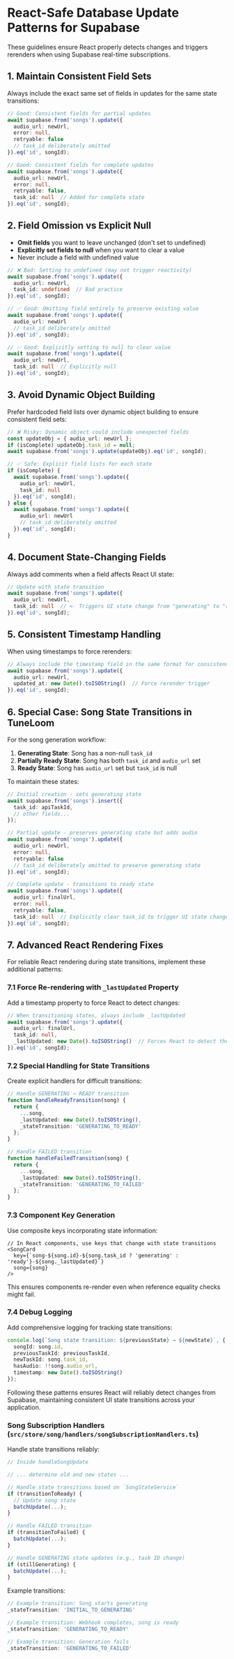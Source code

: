 # React-Safe Database Update Patterns for Supabase

These guidelines ensure React properly detects changes and triggers rerenders when using Supabase real-time subscriptions.

## 1. Maintain Consistent Field Sets

Always include the exact same set of fields in updates for the same state transitions:

```typescript
// Good: Consistent fields for partial updates
await supabase.from('songs').update({
  audio_url: newUrl,
  error: null,
  retryable: false
  // task_id deliberately omitted
}).eq('id', songId);

// Good: Consistent fields for complete updates
await supabase.from('songs').update({
  audio_url: newUrl,
  error: null,
  retryable: false,
  task_id: null  // Added for complete state
}).eq('id', songId);
```

## 2. Field Omission vs Explicit Null

- **Omit fields** you want to leave unchanged (don't set to undefined)
- **Explicitly set fields to null** when you want to clear a value
- Never include a field with undefined value

```typescript
// ❌ Bad: Setting to undefined (may not trigger reactivity)
await supabase.from('songs').update({
  audio_url: newUrl,
  task_id: undefined  // Bad practice
}).eq('id', songId);

// ✅ Good: Omitting field entirely to preserve existing value
await supabase.from('songs').update({
  audio_url: newUrl
  // task_id deliberately omitted
}).eq('id', songId);

// ✅ Good: Explicitly setting to null to clear value
await supabase.from('songs').update({
  audio_url: newUrl,
  task_id: null  // Explicitly null
}).eq('id', songId);
```

## 3. Avoid Dynamic Object Building

Prefer hardcoded field lists over dynamic object building to ensure consistent field sets:

```typescript
// ❌ Risky: Dynamic object could include unexpected fields
const updateObj = { audio_url: newUrl };
if (isComplete) updateObj.task_id = null;
await supabase.from('songs').update(updateObj).eq('id', songId);

// ✅ Safe: Explicit field lists for each state
if (isComplete) {
  await supabase.from('songs').update({
    audio_url: newUrl,
    task_id: null
  }).eq('id', songId);
} else {
  await supabase.from('songs').update({
    audio_url: newUrl
    // task_id deliberately omitted
  }).eq('id', songId);
}
```

## 4. Document State-Changing Fields

Always add comments when a field affects React UI state:

```typescript
// Update with state transition
await supabase.from('songs').update({
  audio_url: newUrl,
  task_id: null  // <- Triggers UI state change from "generating" to "ready"
}).eq('id', songId);
```

## 5. Consistent Timestamp Handling

When using timestamps to force rerenders:

```typescript
// Always include the timestamp field in the same format for consistency
await supabase.from('songs').update({
  audio_url: newUrl,
  updated_at: new Date().toISOString()  // Force rerender trigger
}).eq('id', songId);
```

## 6. Special Case: Song State Transitions in TuneLoom

For the song generation workflow:

1. **Generating State**: Song has a non-null `task_id`
2. **Partially Ready State**: Song has both `task_id` and `audio_url` set
3. **Ready State**: Song has `audio_url` set but `task_id` is null

To maintain these states:

```typescript
// Initial creation - sets generating state
await supabase.from('songs').insert({
  task_id: apiTaskId,
  // other fields...
});

// Partial update - preserves generating state but adds audio
await supabase.from('songs').update({
  audio_url: newUrl,
  error: null,
  retryable: false
  // task_id deliberately omitted to preserve generating state
}).eq('id', songId);

// Complete update - transitions to ready state
await supabase.from('songs').update({
  audio_url: finalUrl,
  error: null,
  retryable: false,
  task_id: null  // Explicitly clear task_id to trigger UI state change
}).eq('id', songId);
```

## 7. Advanced React Rendering Fixes

For reliable React rendering during state transitions, implement these additional patterns:

### 7.1 Force Re-rendering with `_lastUpdated` Property

Add a timestamp property to force React to detect changes:

```typescript
// When transitioning states, always include _lastUpdated
await supabase.from('songs').update({
  audio_url: finalUrl,
  task_id: null,
  _lastUpdated: new Date().toISOString()  // Forces React to detect the change
}).eq('id', songId);
```

### 7.2 Special Handling for State Transitions

Create explicit handlers for difficult transitions:

```typescript
// Handle GENERATING → READY transition
function handleReadyTransition(song) {
  return {
    ...song,
    _lastUpdated: new Date().toISOString(),
    _stateTransition: 'GENERATING_TO_READY'
  };
}

// Handle FAILED transition
function handleFailedTransition(song) {
  return {
    ...song,
    _lastUpdated: new Date().toISOString(),
    _stateTransition: 'GENERATING_TO_FAILED'
  };
}
```

### 7.3 Component Key Generation

Use composite keys incorporating state information:

```tsx
// In React components, use keys that change with state transitions
<SongCard 
  key={`song-${song.id}-${song.task_id ? 'generating' : 'ready'}-${song._lastUpdated}`}
  song={song} 
/>
```

This ensures components re-render even when reference equality checks might fail.

### 7.4 Debug Logging

Add comprehensive logging for tracking state transitions:

```typescript
console.log(`Song state transition: ${previousState} → ${newState}`, {
  songId: song.id,
  previousTaskId: previousTaskId,
  newTaskId: song.task_id,
  hasAudio: !!song.audio_url,
  timestamp: new Date().toISOString()
});
```

Following these patterns ensures React will reliably detect changes from Supabase, maintaining consistent UI state transitions across your application.

### Song Subscription Handlers (`src/store/song/handlers/songSubscriptionHandlers.ts`)

Handle state transitions reliably:

```typescript
// Inside handleSongUpdate

// ... determine old and new states ...

// Handle state transitions based on `SongStateService`
if (transitionToReady) {
  // Update song state
  batchUpdate(...);
}

// Handle FAILED transition
if (transitionToFailed) {
  batchUpdate(...);
}

// Handle GENERATING state updates (e.g., task ID change)
if (stillGenerating) {
  batchUpdate(...);
}
```

Example transitions:

```typescript
// Example transition: Song starts generating
_stateTransition: 'INITIAL_TO_GENERATING'

// Example transition: Webhook completes, song is ready
_stateTransition: 'GENERATING_TO_READY'

// Example transition: Generation fails
_stateTransition: 'GENERATING_TO_FAILED'
``` 